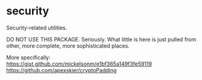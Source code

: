 # security
Security-related utilities.

DO NOT USE THIS PACKAGE. Seriously. What little is here is just pulled from other, more complete, more sophisticated places.

More specifically:
https://gist.github.com/mickelsonm/e1bf365a149f3fe59119
https://github.com/apexskier/cryptoPadding